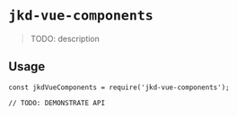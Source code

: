 # `jkd-vue-components`

> TODO: description

## Usage

```
const jkdVueComponents = require('jkd-vue-components');

// TODO: DEMONSTRATE API
```
